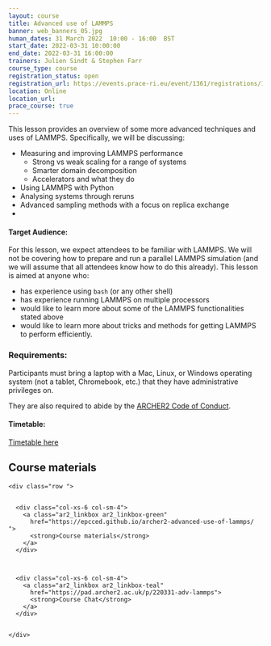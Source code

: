 ```yaml
---
layout: course
title: Advanced use of LAMMPS
banner: web_banners_05.jpg 
human_dates: 31 March 2022  10:00 - 16:00  BST
start_date: 2022-03-31 10:00:00
end_date: 2022-03-31 16:00:00
trainers: Julien Sindt & Stephen Farr
course_type: course
registration_status: open
registration_url: https://events.prace-ri.eu/event/1361/registrations/1008/
location: Online
location_url:
prace_course: true
---
```


This lesson provides an overview of some more advanced techniques and uses of LAMMPS. Specifically, we will be discussing:

- Measuring and improving LAMMPS performance
    - Strong vs weak scaling for a range of systems
    - Smarter domain decomposition
    - Accelerators and what they do
- Using LAMMPS with Python
- Analysing systems through reruns
- Advanced sampling methods with a focus on replica exchange
- 
#### Target Audience:

For this lesson, we expect attendees to be familiar with LAMMPS. We will not be covering how to prepare and run a parallel LAMMPS simulation (and we will assume that all attendees know how to do this already). This lesson is aimed at anyone who:

- has experience using `bash` (or any other shell)
- has experience running LAMMPS on multiple processors
- would like to learn more about some of the LAMMPS functionalities stated above
- would like to learn more about tricks and methods for getting LAMMPS to perform efficiently.


### Requirements:

Participants must bring a laptop with a Mac, Linux, or Windows operating system (not a tablet, Chromebook, etc.) that they have administrative privileges on.

They are also required to abide by the [ARCHER2  Code of Conduct](../../../about/policies/code-of-conduct.html). 


#### Timetable:

[Timetable here](https://epcced.github.io/archer2-advanced-use-of-lammps/#schedule)

<section id="service">

 

<h2><a name="materials">Course materials</a></h2>



    <div class="row ">	

		
      <div class="col-xs-6 col-sm-4">
        <a class="ar2_linkbox ar2_linkbox-green" 
          href="https://epcced.github.io/archer2-advanced-use-of-lammps/   ">
          <strong>Course materials</strong>         
        </a>
      </div>


 
      <div class="col-xs-6 col-sm-4">
        <a class="ar2_linkbox ar2_linkbox-teal" 
          href="https://pad.archer2.ac.uk/p/220331-adv-lammps">
          <strong>Course Chat</strong>       
        </a>
      </div>
		

 	</div>
		
		
					


<!-- 		
<h2><a name="videos">Videos</a></h2>

<h3>Session 1</h3>

<div>
	<iframe title="Video" width="560" height="315" src="https://www.youtube.com/embed/xxxxxxxxxxx" frameborder="0" allow="accelerometer; autoplay; encrypted-media; gyroscope; picture-in-picture" allowfullscreen></iframe>
</div>

 -->





<!-- 
<h2><a name="feedback">Feedback</a></h2>


    <div class="row ">	

      <div class="col-xs-6 col-sm-4">
        <a class="ar2_linkbox ar2_linkbox-teal" 


		   href="https://events.prace-ri.eu/event/1361/surveys/930"

		>
          <strong>Feedback</strong><br/>
          Please let us know what was great about this course and anything we can improve
        </a>
      </div>
    </div>
		
 -->		

 
</section>


